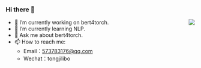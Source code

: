 ### Hi there 👋

<img align="right" src="https://github-readme-stats.vercel.app/api?username=Tongjilibo&show_icons=true&hide_title=true&theme=tokyonight&&hide_border=true" /> 

- 🔭 I’m currently working on bert4torch.
- 🌱 I’m currently learning NLP.
- 💬 Ask me about bert4torch.
- 📫 How to reach me: 
  - Email：573783176@qq.com 
  - Wechat：tongjilibo
